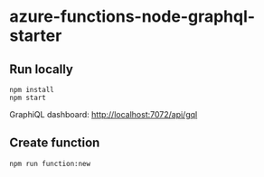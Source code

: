 # azure-functions-node-graphql-starter

## Run locally

```
npm install
npm start
```

GraphiQL dashboard: <http://localhost:7072/api/gql>

## Create function
```
npm run function:new
```